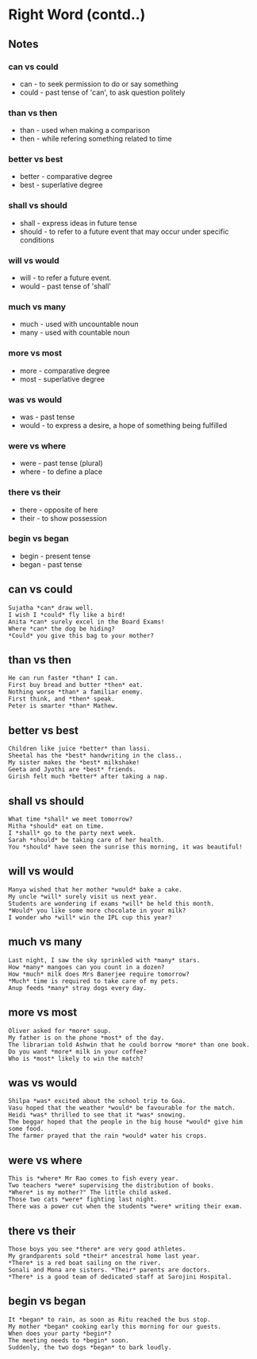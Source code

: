# Right Word (contd..)

## Notes

### can vs could

- can - to seek permission to do or say something
- could - past tense of 'can', to ask question politely

### than vs then

- than - used when making a comparison
- then - while refering something related to time

### better vs best

- better - comparative degree
- best - superlative degree

### shall vs should

- shall - express ideas in future tense
- should - to refer to a future event that may occur under specific conditions

### will vs would

- will - to refer a future event.
- would - past tense of 'shall'

### much vs many

- much - used with uncountable noun
- many - used with countable noun

### more vs most

- more - comparative degree
- most - superlative degree

### was vs would

- was - past tense
- would - to express a desire, a hope of something being fulfilled

### were vs where

- were - past tense (plural)
- where - to define a place

### there vs their

- there - opposite of here
- their - to show possession

### begin vs began

- begin - present tense
- began - past tense

## can vs could

```
Sujatha *can* draw well.
I wish I *could* fly like a bird!
Anita *can* surely excel in the Board Exams!
Where *can* the dog be hiding?
*Could* you give this bag to your mother?
```

## than vs then

```
He can run faster *than* I can.
First buy bread and butter *then* eat.
Nothing worse *than* a familiar enemy.
First think, and *then* speak.
Peter is smarter *than* Mathew.
```

## better vs best

```
Children like juice *better* than lassi.
Sheetal has the *best* handwriting in the class..
My sister makes the *best* milkshake!
Geeta and Jyothi are *best* friends.
Girish felt much *better* after taking a nap.
```

## shall vs should

```
What time *shall* we meet tomorrow?
Mitha *should* eat on time.
I *shall* go to the party next week.
Sarah *should* be taking care of her health.
You *should* have seen the sunrise this morning, it was beautiful!
```

## will vs would

```
Manya wished that her mother *would* bake a cake.
My uncle *will* surely visit us next year.
Students are wondering if exams *will* be held this month.
*Would* you like some more chocolate in your milk? 
I wonder who *will* win the IPL cup this year?
```

## much vs many

```
Last night, I saw the sky sprinkled with *many* stars.
How *many* mangoes can you count in a dozen?
How *much* milk does Mrs Banerjee require tomorrow?
*Much* time is required to take care of my pets. 
Anup feeds *many* stray dogs every day.
```

## more vs most

```
Oliver asked for *more* soup.
My father is on the phone *most* of the day.
The librarian told Ashwin that he could borrow *more* than one book.
Do you want *more* milk in your coffee?
Who is *most* likely to win the match?
```

## was vs would

```
Shilpa *was* excited about the school trip to Goa.
Vasu hoped that the weather *would* be favourable for the match.
Heidi *was* thrilled to see that it *was* snowing.
The beggar hoped that the people in the big house *would* give him some food.
The farmer prayed that the rain *would* water his crops.
```

## were vs where

```
This is *where* Mr Rao comes to fish every year.
Two teachers *were* supervising the distribution of books. 
*Where* is my mother?" The little child asked.
Those two cats *were* fighting last night.
There was a power cut when the students *were* writing their exam.
```

## there vs their

```
Those boys you see *there* are very good athletes.
My grandparents sold *their* ancestral home last year.
*There* is a red boat sailing on the river.
Sonali and Mona are sisters. *Their* parents are doctors.
*There* is a good team of dedicated staff at Sarojini Hospital.
```

## begin vs began

```
It *began* to rain, as soon as Ritu reached the bus stop.
My mother *began* cooking early this morning for our guests. 
When does your party *begin*?
The meeting needs to *begin* soon.
Suddenly, the two dogs *began* to bark loudly.
```


